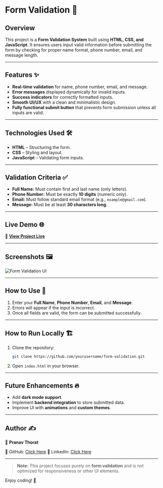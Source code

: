 # Form Validation 🚀

## Overview
This project is a **Form Validation System** built using **HTML, CSS, and JavaScript**. It ensures users input valid information before submitting the form by checking for proper name format, phone number, email, and message length.

---

## Features ✨
- **Real-time validation** for name, phone number, email, and message.
- **Error messages** displayed dynamically for invalid inputs.
- **Success indicators** for correctly formatted inputs.
- **Smooth UI/UX** with a clean and minimalistic design.
- **Fully functional submit button** that prevents form submission unless all inputs are valid.

---

## Technologies Used 🛠️
- **HTML** – Structuring the form.
- **CSS** – Styling and layout.
- **JavaScript** – Validating form inputs.

---

## Validation Criteria ✅
- **Full Name:** Must contain first and last name (only letters).
- **Phone Number:** Must be exactly **10 digits** (numeric only).
- **Email:** Must follow standard email format (e.g., `example@gmail.com`).
- **Message:** Must be at least **30 characters long**.

---

## Live Demo 🌐
🔗 **[View Project Live](#)**

---

## Screenshots 🖼️
![Form Validation UI](#)

---

## How to Use 📌
1. Enter your **Full Name**, **Phone Number**, **Email**, and **Message**.
2. Errors will appear if the input is incorrect.
3. Once all fields are valid, the form can be submitted successfully.

---

## How to Run Locally 🏗️
1. Clone the repository:
   ```bash
   git clone https://github.com/yourusername/form-validation.git
   ```
2. Open `index.html` in your browser.

---

## Future Enhancements 🔥
- Add **dark mode support**.
- Implement **backend integration** to store submitted data.
- Improve UI with **animations** and **custom themes**.

---

## Author ✍️
👤 **Pranav Thorat**

🐙 GitHub: [Click Here](https://github.com/PranavThorat1432)
📢 LinkedIn: [Click Here](https://www.linkedin.com/in/curiouspranavthorat/)

---
> **Note:** This project focuses purely on **form validation** and is not optimized for responsiveness or other UI elements.

Enjoy coding! 🚀

